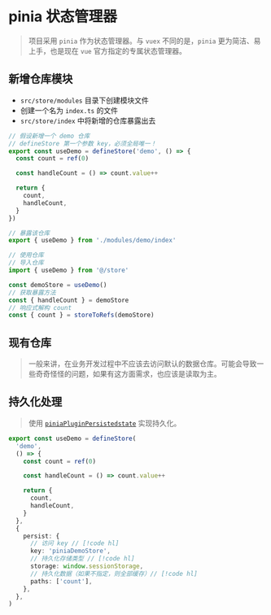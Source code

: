 # pinia 状态管理器

> 项目采用 `pinia` 作为状态管理器。与 `vuex` 不同的是，`pinia` 更为简洁、易上手，也是现在 `vue` 官方指定的专属状态管理器。

## 新增仓库模块

- `src/store/modules` 目录下创建模块文件
- 创建一个名为 `index.ts` 的文件
- `src/store/index` 中将新增的仓库暴露出去

```ts
// 假设新增一个 demo 仓库
// defineStore 第一个参数 key，必须全局唯一！
export const useDemo = defineStore('demo', () => {
  const count = ref(0)

  const handleCount = () => count.value++

  return {
    count,
    handleCount,
  }
})

// 暴露该仓库
export { useDemo } from './modules/demo/index'

// 使用仓库
// 导入仓库
import { useDemo } from '@/store'

const demoStore = useDemo()
// 获取暴露方法
const { handleCount } = demoStore
// 响应式解构 count
const { count } = storeToRefs(demoStore)
```

## 现有仓库

> 一般来讲，在业务开发过程中不应该去访问默认的数据仓库。可能会导致一些奇奇怪怪的问题，如果有这方面需求，也应该是读取为主。

## 持久化处理

> 使用 [`piniaPluginPersistedstate`](https://prazdevs.github.io/pinia-plugin-persistedstate/zh/guide/) 实现持久化。

```ts
export const useDemo = defineStore(
  'demo',
  () => {
    const count = ref(0)

    const handleCount = () => count.value++

    return {
      count,
      handleCount,
    }
  },
  {
    persist: {
      // 访问 key // [!code hl]
      key: 'piniaDemoStore',
      // 持久化存储类型 // [!code hl]
      storage: window.sessionStorage,
      // 持久化数据（如果不指定，则全部缓存）// [!code hl]
      paths: ['count'],
    },
  },
)
```
